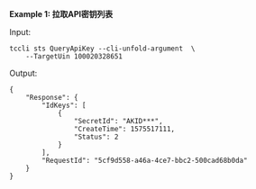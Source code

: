 **Example 1: 拉取API密钥列表**



Input: 

```
tccli sts QueryApiKey --cli-unfold-argument  \
    --TargetUin 100020328651
```

Output: 
```
{
    "Response": {
        "IdKeys": [
            {
                "SecretId": "AKID***",
                "CreateTime": 1575517111,
                "Status": 2
            }
        ],
        "RequestId": "5cf9d558-a46a-4ce7-bbc2-500cad68b0da"
    }
}
```

